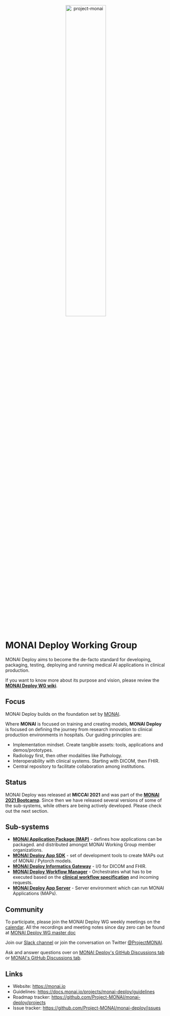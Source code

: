 <p align="center">
  <img src="https://raw.githubusercontent.com/Project-MONAI/MONAI/dev/docs/images/MONAI-logo-color.png" width="50%" alt='project-monai'>
</p>

# MONAI Deploy Working Group

MONAI Deploy aims to become the de-facto standard for developing, packaging, testing, deploying and running medical AI applications in clinical production.

If you want to know more about its purpose and vision, please review the [**MONAI Deploy WG wiki**](https://github.com/Project-MONAI/MONAI/wiki/Deploy-Working-Group).

## Focus

MONAI Deploy builds on the foundation set by [MONAI](https://github.com/Project-MONAI/MONAI/).  

Where **MONAI** is focused on training and creating models, **MONAI Deploy** is focused on defining the journey from research innovation to clinical production environments in hospitals. Our guiding principles are:
- Implementation mindset. Create tangible assets: tools, applications and demos/prototypes.
- Radiology first, then other modalities like Pathology.
- Interoperability with clinical systems. Starting with DICOM, then FHIR.
- Central repository to facilitate collaboration among institutions.

## Status

MONAI Deploy was released at **MICCAI 2021** and was part of the [**MONAI 2021 Bootcamp**](https://www.gpuhackathons.org/event/monai-miccai-bootcamp-2021). Since then we have released several versions of some of the sub-systems, while others are being actively developed. Please check out the next section.

## Sub-systems
- [**MONAI Application Package (MAP)**](https://github.com/Project-MONAI/monai-deploy/blob/main/guidelines/monai-application-package.md) - defines how applications can be packaged.
    and distributed amongst MONAI Working Group member organizations.
- [**MONAI Deploy App SDK**](https://github.com/Project-MONAI/monai-deploy-app-sdk) - set of development tools to create MAPs out of MONAI / Pytorch models.
- [**MONAI Deploy Informatics Gateway**](https://github.com/Project-MONAI/monai-deploy-informatics-gateway) - I/0 for DICOM and FHIR.
- [**MONAI Deploy Workflow Manager**](https://github.com/Project-MONAI/monai-deploy-workload-manager) - Orchestrates what has to be executed based on the [**clinical workflow specification**](https://github.com/Project-MONAI/monai-deploy-workflow-manager/blob/main/guidelines/mwm-workflow-spec.md) and incoming requests.
- [**MONAI Deploy App Server**](https://github.com/Project-MONAI/monai-deploy-app-server) - Server environment which can run MONAI Applications (MAPs).


## Community

To participate, please join the MONAI Deploy WG weekly meetings on the [calendar](https://calendar.google.com/calendar/u/0/embed?src=c_954820qfk2pdbge9ofnj5pnt0g@group.calendar.google.com&ctz=America/New_York). All the recordings and meeting notes since day zero can be found at [MONAI Deploy WG master doc](https://docs.google.com/document/d/1fzG3z7TxB9SzWdfqsApAMFrM91nHfYiISnSz4QHJHrM/)

Join our [Slack channel](https://forms.gle/QTxJq3hFictp31UM9) or join the conversation on Twitter [@ProjectMONAI](https://twitter.com/ProjectMONAI).

Ask and answer questions over on [MONAI Deploy's GitHub Discussions tab](https://github.com/Project-MONAI/monai-deploy/discussions) or [MONAI's GitHub Discussions tab](https://github.com/Project-MONAI/MONAI/discussions).

## Links

- Website: <https://monai.io>
- Guidelines: <https://docs.monai.io/projects/monai-deploy/guidelines>
- Roadmap tracker: <https://github.com/Project-MONAI/monai-deploy/projects>
- Issue tracker: <https://github.com/Project-MONAI/monai-deploy/issues>
